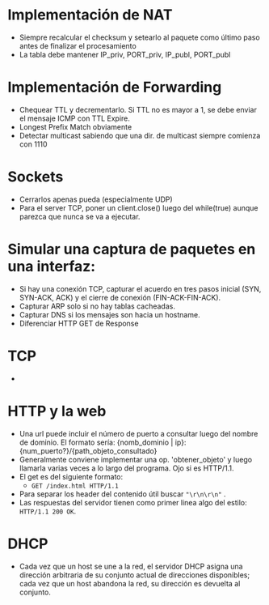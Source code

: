 
# Implementación de NAT
- Siempre recalcular el checksum y setearlo al paquete como último paso antes de finalizar el procesamiento
- La tabla debe mantener IP_priv, PORT_priv, IP_publ, PORT_publ

# Implementación de Forwarding
- Chequear TTL y decrementarlo. Si TTL no es mayor a 1, se debe enviar el mensaje ICMP con TTL Expire.
- Longest Prefix Match obviamente
- Detectar multicast sabiendo que una dir. de multicast siempre comienza con 1110

# Sockets
- Cerrarlos apenas pueda (especialmente UDP)
- Para el server TCP, poner un client.close() luego del while(true) aunque parezca que nunca se va a ejecutar.

# Simular una captura de paquetes en una interfaz:
- Si hay una conexión TCP, capturar el acuerdo en tres pasos inicial (SYN, SYN-ACK, ACK) y el cierre de conexión (FIN-ACK-FIN-ACK).
- Capturar ARP solo si no hay tablas cacheadas.
- Capturar DNS si los mensajes son hacia un hostname.
- Diferenciar HTTP GET de Response

# TCP
- 

# HTTP y la web
- Una url puede incluir el número de puerto a consultar luego del nombre de dominio. El formato sería: {nomb_dominio | ip}:{num_puerto?}/{path_objeto_consultado}
- Generalmente conviene implementar una op. 'obtener_objeto' y luego llamarla varias veces a lo largo del programa. Ojo si es HTTP/1.1.
- El get es del siguiente formato: 
	- `GET /index.html HTTP/1.1`
- Para separar los header del contenido útil buscar `"\r\n\r\n"` .
- Las respuestas del servidor tienen como primer linea algo del estilo: `HTTP/1.1 200 OK`.

# DHCP
- Cada vez que un host se une a la red, el servidor DHCP asigna una dirección arbitraria de su conjunto actual de direcciones disponibles; cada vez que un host abandona la red, su dirección es devuelta al conjunto.